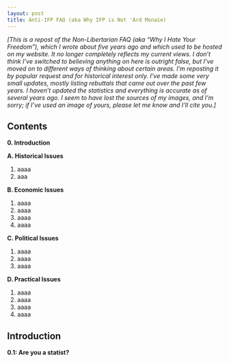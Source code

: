 ```yaml
---
layout: post
title: Anti-IFP FAQ (aka Why IFP is Not 'Ard Monaie)
---
```



*[This is a repost of the Non-Libertarian FAQ (aka “Why I Hate Your Freedom”), which I wrote about five years ago and which used to be hosted on my website. It no longer completely reflects my current views. I don’t think I’ve switched to believing anything on here is outright false, but I’ve moved on to different ways of thinking about certain areas. I’m reposting it by popular request and for historical interest only. I’ve made some very small updates, mostly listing rebuttals that came out over the past few years. I haven’t updated the statistics and everything is accurate as of several years ago. I seem to have lost the sources of my images, and I’m sorry; if I’ve used an image of yours, please let me know and I’ll cite you.]*

## Contents

**0. Introduction**

**A. Historical Issues**

1. aaaa
2. aaa

**B. Economic Issues**

1. aaaa
2. aaaa
3.  aaaa
4.  aaaa

**C. Political Issues**

1. aaaa
2. aaaa
3.  aaaa

**D. Practical Issues**

1. aaaa
2.  aaaa
3. aaaa
4. aaaa

## Introduction

**0.1: Are you a statist?**
